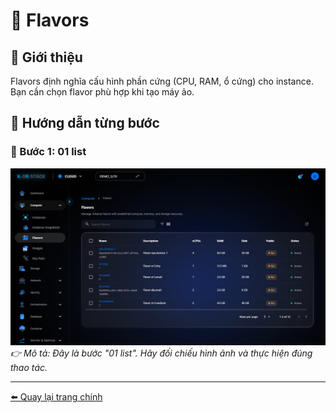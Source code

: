 # 🔹 Flavors

## 📝 Giới thiệu
Flavors định nghĩa cấu hình phần cứng (CPU, RAM, ổ cứng) cho instance. Bạn cần chọn flavor phù hợp khi tạo máy ảo.

## 📸 Hướng dẫn từng bước

### 🔸 Bước 1: 01 list
![01 list](../step_images/flavors/01_list.png)
_👉 Mô tả: Đây là bước "01 list". Hãy đối chiếu hình ảnh và thực hiện đúng thao tác._

---
[⬅️ Quay lại trang chính](compute-doc.md)
